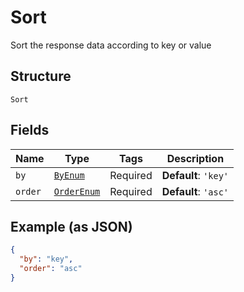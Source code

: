 
# Sort

Sort the response data according to key or value

## Structure

`Sort`

## Fields

| Name | Type | Tags | Description |
|  --- | --- | --- | --- |
| `by` | [`ByEnum`](../../doc/models/by-enum.md) | Required | **Default**: `'key'` |
| `order` | [`OrderEnum`](../../doc/models/order-enum.md) | Required | **Default**: `'asc'` |

## Example (as JSON)

```json
{
  "by": "key",
  "order": "asc"
}
```

